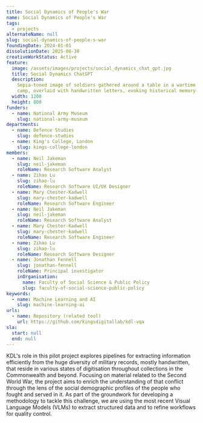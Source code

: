 ```yaml
---
title: Social Dynamics of People's War
name: Social Dynamics of People's War
tags:
  - projects
alternateName: null
slug: social-dynamics-of-people-s-war
foundingDate: 2024-01-01
dissolutionDate: 2025-06-30
creativeWorkStatus: Active
feature:
  image: /assets/images/projects/social_dynamics_chat_gpt.jpg
  title: Social Dynamics ChatGPT
  description:
    Sepia-toned image of soldiers gathered around a table in a wartime
    camp, overlaid with handwritten letters, evoking historical memory.
  width: 1200
  height: 800
funders:
  - name: National Army Museum
    slug: national-army-museum
departments:
  - name: Defence Studies
    slug: defence-studies
  - name: King's College, London
    slug: kings-college-london
members:
  - name: Neil Jakeman
    slug: neil-jakeman
    roleName: Research Software Analyst
  - name: Zihao Lu
    slug: zihao-lu
    roleName: Research Software UI/UX Designer
  - name: Mary Chester-Kadwell
    slug: mary-chester-kadwell
    roleName: Research Software Engineer
  - name: Neil Jakeman
    slug: neil-jakeman
    roleName: Research Software Analyst
  - name: Mary Chester-Kadwell
    slug: mary-chester-kadwell
    roleName: Research Software Engineer
  - name: Zihao Lu
    slug: zihao-lu
    roleName: Research Software Designer
  - name: Jonathan Fennell
    slug: jonathan-fennell
    roleName: Principal investigator
    inOrganisation:
      name: Faculty of Social Science & Public Policy
      slug: faculty-of-social-science-public-policy
keywords:
  - name: Machine Learning and AI
    slug: machine-learning-ai
urls:
  - name: Repository (related tool)
    url: https://github.com/kingsdigitallab/kdl-vqa
sla:
  start: null
  end: null
---
```


KDL's role in this pilot project explores pipelines for extracting information efficiently from the huge diversity of military records, mostly handwritten, that reside in various states of digitisation throughout collections in the Commonwealth and beyond. Focusing on material related to the Second World War, the project aims to enrich the understanding of that conflict through the lens of the social demographic profiles of the people who fought and served in it. As part of the groundwork for developing a methodology to tackle this challenge, we are using the most recent Visual Language Models (VLMs) to extract structured data and to refine workflows for quality control.
